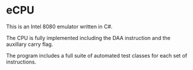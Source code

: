 # eCPU
This is an Intel 8080 emulator written in C#. 

The CPU is fully implemented including the DAA instruction and the auxillary carry flag.

The program includes a full suite of automated test classes for each set of instructions.